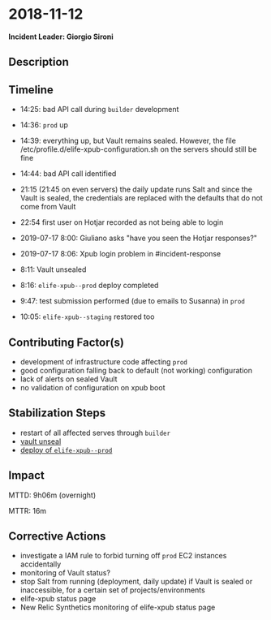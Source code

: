 # 2018-11-12

**Incident Leader: Giorgio Sironi**

## Description

## Timeline

- 14:25: bad API call during `builder` development 

- 14:36: `prod` up

- 14:39: everything up, but Vault remains sealed. However, the file /etc/profile.d/elife-xpub-configuration.sh on the servers should still be fine

- 14:44: bad API call identified

- 21:15 (21:45 on even servers) the daily update runs Salt and since the Vault is sealed, the credentials are replaced with the defaults that do not come from Vault

- 22:54 first user on Hotjar recorded as not being able to login

- 2019-07-17 8:00: Giuliano asks "have you seen the Hotjar responses?"

- 2019-07-17 8:06: Xpub login problem in #incident-response

- 8:11: Vault unsealed

- 8:16: `elife-xpub--prod` deploy completed

- 9:47: test submission performed (due to emails to Susanna) in `prod`

- 10:05: `elife-xpub--staging` restored too

## Contributing Factor(s)

- development of infrastructure code affecting `prod`
- good configuration falling back to default (not working) configuration
- lack of alerts on sealed Vault
- no validation of configuration on xpub boot

## Stabilization Steps

- restart of all affected serves through `builder`
- [vault unseal](https://github.com/elifesciences/it-admin/blob/master/vault.md)
- [deploy of `elife-xpub--prod`](https://alfred.elifesciences.org/job/prod-elife-xpub/)

## Impact

MTTD: 9h06m (overnight)

MTTR: 16m

## Corrective Actions

- investigate a IAM rule to forbid turning off `prod` EC2 instances accidentally
- monitoring of Vault status?
- stop Salt from running (deployment, daily update) if Vault is sealed or inaccessible, for a certain set of projects/environments
- elife-xpub status page
- New Relic Synthetics monitoring of elife-xpub status page
